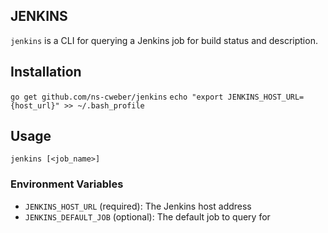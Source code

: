 JENKINS
-------

`jenkins` is a CLI for querying a Jenkins job for build status and description.

## Installation

`go get github.com/ns-cweber/jenkins`
`echo "export JENKINS_HOST_URL={host_url}" >> ~/.bash_profile`

## Usage

`jenkins [<job_name>]`

### Environment Variables

- `JENKINS_HOST_URL` (required): The Jenkins host address
- `JENKINS_DEFAULT_JOB` (optional): The default job to query for
